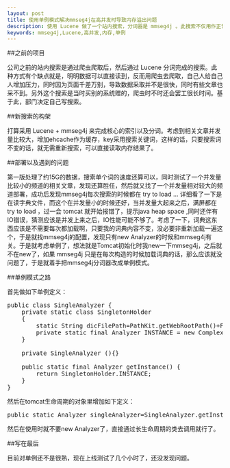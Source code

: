 ```yaml
---
layout: post
title: 使用单例模式解决mmseg4j在高并发时导致内存溢出问题
description: 使用 Lucene 做了一个站内搜索，分词器是 mmseg4j 。此搜索不仅用作正常搜索之用，同时借助搜索完成了相关文章的功能。因相关文章处在内容页，并发量很高，本文主要记录在高并发的情况下我是如何解决了 mmseg4j 的内存问题。
keywords: mmseg4j,Lucene,高并发,内存,单例
---
```


##之前的项目

公司之前的站内搜索是通过爬虫爬取后，然后通过 Lucene 分词完成的搜索。此种方式有个缺点就是，明明数据可以直接读到，反而用爬虫去爬取，自己人给自己人增加压力，同时因为页面千差万别，导致数据采取并不是很快，同时有些文章也采不到。另外这个搜索是当时买别的系统赠的，爬虫时不时还会罢工很长时间。基于此，部门决定自己写搜索。

##新搜索的构架

打算采用 Lucene + mmseg4j 来完成核心的索引以及分词。考虑到相关文章并发量比较大，增加ehcache作为缓存，key采用搜索关键词，这样的话，只要搜索词不变的话，就无需重新搜索，可以直接读取内存结果了。

##部署以及遇到的问题

第一版处理了约15G的数据，搜索单个词的速度还算可以，同时测试了一个并发量比较小的频道的相关文章，发现还算胜任，然后就又找了一个并发量相对较大的频道部署，成功后发现mmseg4j每次搜索的时候都在 try to load ... 详细看了一下是在读字典文件，而这个在并发量小的时候还好，当并发量大起来之后，满屏都在 try to load ，过一会 tomcat 就开始报错了，提示java heap space ,同时还伴有IO错误，猜测应该是并发上来之后，IO性能可能不够了。考虑了一下，词典这东西应该是不需要每次都加载啊，只要我的词典内容不变，没必要非重新加载一遍这个，于是就找mmseg4j的配置，发现只有new Analyzer的时候和mmseg4j有关。于是就考虑单例了，想法就是Tomcat初始化时我new一下mmseg4j，之后就不在new了，如果 mmseg4j 只是在每次构造的时候加载词典的话，那么应该就没问题了，于是就着手把mmseg4j分词器改成单例模式。

##单例模式之路

首先做如下单例定义：

<pre class="prettyPrint">
public class SingleAnalyzer {
	private static class SingletonHolder 
	{
		static String dicFilePath=PathKit.getWebRootPath()+File.separator+"_dicdata"+File.separator;;
		private static final Analyzer INSTANCE = new ComplexAnalyzer(dicFilePath);  
	}  

	private SingleAnalyzer (){}  
	
	public static final Analyzer getInstance() {  
	    return SingletonHolder.INSTANCE;  
	}  
}
</pre>

然后在tomcat生命周期的对象里增加如下定义：

<pre class="prettyPrint">
public static Analyzer singleAnalyzer=SingleAnalyzer.getInstance();
</pre>

然后在使用时就不要new Analyzer了，直接通过长生命周期的类去调用就行了。

##写在最后

目前对单例还不是很熟，现在上线测试了几个小时了，还没发现问题。